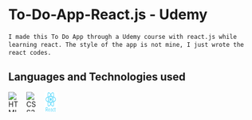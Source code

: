 # To-Do-App-React.js - Udemy
```
I made this To Do App through a Udemy course with react.js while learning react. The style of the app is not mine, I just wrote the react codes.
```
## Languages and Technologies used
<p align="left"> 
  <img align="left" alt="HTML5" width="26px" src="https://cdn.jsdelivr.net/gh/devicons/devicon/icons/html5/html5-original.svg" style="padding-right:10px;" width="40" height="40"/>
  <img align="left" alt="CSS3" width="26px" src="https://cdn.jsdelivr.net/gh/devicons/devicon/icons/css3/css3-original.svg" style="padding-right:10px;" width="40" height="40"/> 
  <img align="left" alt="JavaScript" width="26px" src="https://raw.githubusercontent.com/devicons/devicon/1119b9f84c0290e0f0b38982099a2bd027a48bf1/icons/react/react-original-wordmark.svg" style="padding-right:10px;" width="40" height="40"/> 
</p>
